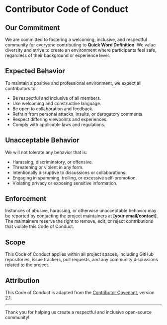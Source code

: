 # Contributor Code of Conduct

## Our Commitment

We are committed to fostering a welcoming, inclusive, and respectful community for everyone contributing to **Quick Word Definition**. We value diversity and strive to create an environment where participants feel safe, regardless of their background or experience level.

## Expected Behavior

To maintain a positive and professional environment, we expect all contributors to:

- Be respectful and inclusive of all members.
- Use welcoming and constructive language.
- Be open to collaboration and feedback.
- Refrain from personal attacks, insults, or derogatory comments.
- Respect differing viewpoints and experiences.
- Comply with applicable laws and regulations.

## Unacceptable Behavior

We will not tolerate any behavior that is:

- Harassing, discriminatory, or offensive.
- Threatening or violent in any form.
- Intentionally disruptive to discussions or collaborations.
- Engaging in spamming, trolling, or excessive self-promotion.
- Violating privacy or exposing sensitive information.

## Enforcement

Instances of abusive, harassing, or otherwise unacceptable behavior may be reported by contacting the project maintainers at **[your email/contact]**. The maintainers reserve the right to remove, edit, or reject contributions that violate this Code of Conduct.

## Scope

This Code of Conduct applies within all project spaces, including GitHub repositories, issue trackers, pull requests, and any community discussions related to the project.

## Attribution

This Code of Conduct is adapted from the [Contributor Covenant](https://www.contributor-covenant.org/), version 2.1.

---

Thank you for helping us create a respectful and inclusive open-source community!
